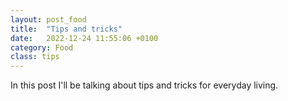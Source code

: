 ```yaml
---
layout: post_food
title:  "Tips and tricks"
date:   2022-12-24 11:55:06 +0100
category: Food
class: tips 
---
```


In this post I'll be talking about tips and tricks for everyday living.

